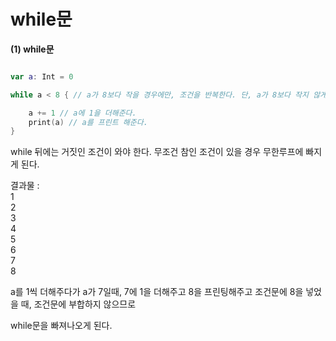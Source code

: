 while문
=== 

**(1) while문**

```swift

var a: Int = 0

while a < 8 { // a가 8보다 작을 경우에만, 조건을 반복한다. 단, a가 8보다 작지 않게 될 경우, 반복을 종료한다. 

    a += 1 // a에 1을 더해준다.
    print(a) // a를 프린트 해준다.
}
```

while 뒤에는 거짓인 조건이 와야 한다. 무조건 참인 조건이 있을 경우 무한루프에 빠지게 된다.   

결과물 :     
1   
2    
3    
4    
5    
6    
7    
8    

a를 1씩 더해주다가 a가 7일때, 7에 1을 더해주고 8을 프린팅해주고 조건문에 8을 넣었을 때, 조건문에 부합하지 않으므로

while문을 빠져나오게 된다. 








































